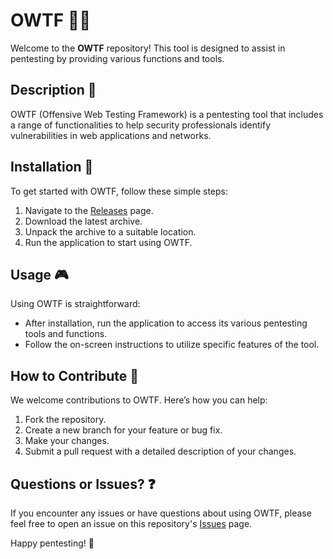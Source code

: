 # OWTF 🕵️‍♂️

Welcome to the **OWTF** repository! This tool is designed to assist in pentesting by providing various functions and tools.

## Description 📝

OWTF (Offensive Web Testing Framework) is a pentesting tool that includes a range of functionalities to help security professionals identify vulnerabilities in web applications and networks.

## Installation 🔽

To get started with OWTF, follow these simple steps:

1. Navigate to the [Releases](../../releases) page.
2. Download the latest archive.
3. Unpack the archive to a suitable location.
4. Run the application to start using OWTF.

## Usage 🎮

Using OWTF is straightforward:
- After installation, run the application to access its various pentesting tools and functions.
- Follow the on-screen instructions to utilize specific features of the tool.

## How to Contribute 🤝

We welcome contributions to OWTF. Here’s how you can help:

1. Fork the repository.
2. Create a new branch for your feature or bug fix.
3. Make your changes.
4. Submit a pull request with a detailed description of your changes.

## Questions or Issues? ❓

If you encounter any issues or have questions about using OWTF, please feel free to open an issue on this repository's [Issues](../../issues) page.

Happy pentesting! 🎉
